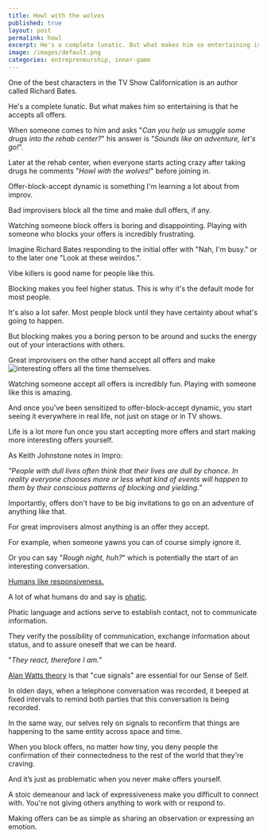 ```yaml
---
title: Howl with the wolves
published: true
layout: post
permalink: howl
excerpt: He's a complete lunatic. But what makes him so entertaining is that he accepts all offers.
image: /images/default.png
categories: entrepreneurship, inner-game
---
```


One of the best characters in the TV Show Californication is an author called Richard Bates.

He's a complete lunatic. But what makes him so entertaining is that he accepts all offers.

When someone comes to him and asks "*Can you help us smuggle some drugs into the rehab center?*" his answer is "*Sounds like an adventure, let's go!*".

Later at the rehab center, when everyone starts acting crazy after taking drugs he comments "*Howl with the wolves!*" before joining in.

Offer-block-accept dynamic is something I'm learning a lot about from improv.

Bad improvisers block all the time and make dull offers, if any.

Watching someone block offers is boring and disappointing. Playing with someone who blocks your offers is incredibly frustrating.

Imagine Richard Bates responding to the initial offer with "Nah, I'm busy." or to the later one "Look at these weirdos.".

Vibe killers is good name for people like this.

Blocking makes you feel higher status. This is why it's the default mode for most people. 

It's also a lot safer. Most people block until they have certainty about what's going to happen.

But blocking makes you a boring person to be around and sucks the energy out of your interactions with others.

Great improvisers on the other hand accept all offers and make ![interesting offers](https://www.youtube.com/watch?v=fW8amMCVAJQ) all the time themselves.

Watching someone accept all offers is incredibly fun. Playing with someone like this is amazing.

And once you've been sensitized to offer-block-accept dynamic, you start seeing it everywhere in real life, not just on stage or in TV shows.

Life is a lot more fun once you start accepting more offers and start making more interesting offers yourself.

As Keith Johnstone notes in Impro:

*"People with dull lives often think that their lives are dull by chance. In reality everyone chooses more or less what kind of events will happen to them by their conscious patterns of blocking and yielding."*

Importantly, offers don't have to be big invitations to go on an adventure of anything like that.

For great improvisers almost anything is an offer they accept.

For example, when someone yawns you can of course simply ignore it.

Or you can say "*Rough night, huh?*" which is potentially the start of an interesting conversation.

[Humans like responsiveness.](https://sashachapin.substack.com/p/what-the-humans-like-is-responsiveness)

A lot of what humans do and say is [phatic](https://en.wikipedia.org/wiki/Phatic_expression).

Phatic language and actions serve to establish contact, not to communicate information. 

They verify the possibility of communication, exchange information about status, and to assure oneself that we can be heard. 

"*They react, therefore I am.*"

[Alan Watts theory](https://www.organism.earth/library/document/out-of-your-mind-12) is that "cue signals" are essential for our Sense of Self.

In olden days, when a telephone conversation was recorded, it beeped at fixed intervals to remind both parties that this conversation is being recorded. 

In the same way, our selves rely on signals to reconfirm that things are happening to the same entity across space and time.

When you block offers, no matter how tiny, you deny people the confirmation of their connectedness to the rest of the world that they're craving.

And it’s just as problematic when you never make offers yourself.

A stoic demeanour and lack of expressiveness make you difficult to connect with. You're not giving others anything to work with or respond to.

Making offers can be as simple as sharing an observation or expressing an emotion.